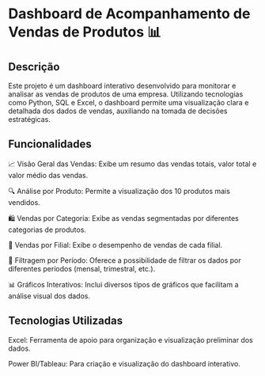 # Dashboard de Acompanhamento de Vendas de Produtos 📊

## Descrição
Este projeto é um dashboard interativo desenvolvido para monitorar e analisar as vendas de produtos de uma empresa. Utilizando tecnologias como Python, SQL e Excel, o dashboard permite uma visualização clara e detalhada dos dados de vendas, auxiliando na tomada de decisões estratégicas.

## Funcionalidades
📈 Visão Geral das Vendas: Exibe um resumo das vendas totais, valor total e valor médio das vendas.

🔍 Análise por Produto: Permite a visualização dos 10 produtos mais vendidos.

🛍️ Vendas por Categoria: Exibe as vendas segmentadas por diferentes categorias de produtos.

🏬 Vendas por Filial: Exibe o desempenho de vendas de cada filial.

📅 Filtragem por Período: Oferece a possibilidade de filtrar os dados por diferentes períodos (mensal, trimestral, etc.).

📊 Gráficos Interativos: Inclui diversos tipos de gráficos que facilitam a análise visual dos dados.

## Tecnologias Utilizadas
Excel: Ferramenta de apoio para organização e visualização preliminar dos dados.

Power BI/Tableau: Para criação e visualização do dashboard interativo.
